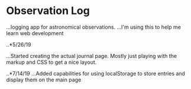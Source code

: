 # Observation Log

...logging app for astronomical observations. 
...I'm using this to help me learn web development



..*5/26/19

...Started creating the actual journal page. Mostly just playing with the markup and CSS to get a nice layout.


..*7/14/19
...Added capabilities for using localStorage to store entries and display them on the main page